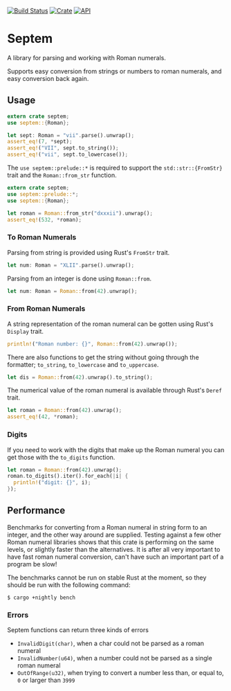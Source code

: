 [![Build Status](https://travis-ci.com/mipli/septem.svg?branch=master)](https://travis-ci.com/mipli/septem)
[![Crate](https://img.shields.io/crates/v/septem.svg)](https://crates.io/crates/septem)
[![API](https://docs.rs/septem/badge.svg)](https://docs.rs/septem)

# Septem

A library for parsing and working with Roman numerals.

Supports easy conversion from strings or numbers to roman numerals, and easy conversion back again.


## Usage

```rust
extern crate septem;
use septem::{Roman};

let sept: Roman = "vii".parse().unwrap();
assert_eq!(7, *sept);
assert_eq!("VII", sept.to_string());
assert_eq!("vii", sept.to_lowercase());
```

The `use septem::prelude::*` is required to support the `std::str::{FromStr}` trait and the `Roman::from_str` function.
```rust
extern crate septem;
use septem::prelude::*;
use septem::{Roman};

let roman = Roman::from_str("dxxxii").unwrap();
assert_eq!(532, *roman);
```

### To Roman Numerals

Parsing from string is provided using Rust's `FromStr` trait.

```rust
let num: Roman = "XLII".parse().unwrap();
```

Parsing from an integer is done using `Roman::from`.

```rust
let num: Roman = Roman::from(42).unwrap();
```

### From Roman Numerals

A string representation of the roman numeral can be gotten using Rust's `Display` trait.

```rust
println!("Roman number: {}", Roman::from(42).unwrap());
```
There are also functions to get the string without going through the formatter; `to_string`, `to_lowercase` and `to_uppercase`. 

```rust
let dis = Roman::from(42).unwrap().to_string();
```

The numerical value of the roman numeral is available through Rust's `Deref` trait.

```rust
let roman = Roman::from(42).unwrap();
assert_eq!(42, *roman);
```

### Digits

If you need to work with the digits that make up the Roman numeral you can get those with the `to_digits` function.
```rust
let roman = Roman::from(42).unwrap();
roman.to_digits().iter().for_each(|i| {
  println!("digit: {}", i);
});
```

## Performance

Benchmarks for converting from a Roman numeral in string form to an integer, and the other way around are supplied. Testing against a few other Roman numeral libraries shows that this crate is performing on the same levels, or slightly faster than the alternatives. It is after all very important to have fast roman numeral conversion, can't have such an important part of a program be slow!

The benchmarks cannot be run on stable Rust at the moment, so they should be run with the following command:
```
$ cargo +nightly bench
```


### Errors

Septem functions can return three kinds of errors
 - `InvalidDigit(char)`, when a char could not be parsed as a roman numeral
 - `InvalidNumber(u64)`, when a number could not be parsed as a single roman numeral
 - `OutOfRange(u32)`, when trying to convert a number less than, or equal to, `0` or larger than `3999`
